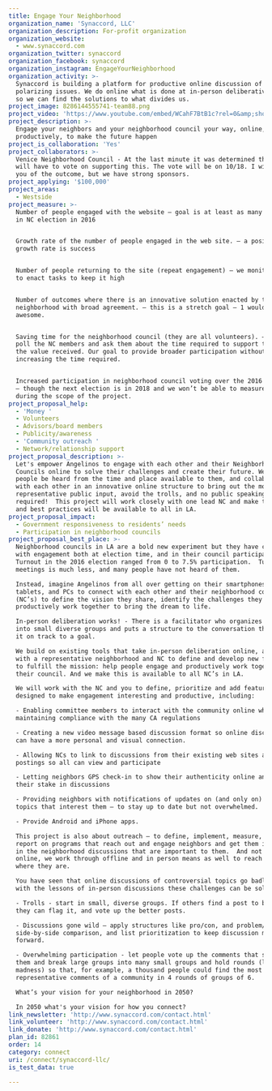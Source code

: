 ```yaml
---
title: Engage Your Neighborhood
organization_name: 'Synaccord, LLC'
organization_description: For-profit organization
organization_website:
  - www.synaccord.com
organization_twitter: synaccord
organization_facebook: synaccord
organization_instagram: EngageYourNeighborhood
organization_activity: >-
  Synaccord is building a platform for productive online discussion of 
  polarizing issues. We do online what is done at in-person deliberative events
  so we can find the solutions to what divides us.
project_image: 8286144555741-team88.png
project_video: 'https://www.youtube.com/embed/WCahF7BtB1c?rel=0&amp;showinfo=0'
project_description: >-
  Engage your neighbors and your neighborhood council your way, online,
  productively, to make the future happen
project_is_collaboration: 'Yes'
project_collaborators: >-
  Venice Neighborhood Council - At the last minute it was determined that the NC
  will have to vote on supporting this. The vote will be on 10/18. I will notify
  you of the outcome, but we have strong sponsors.
project_applying: '$100,000'
project_areas:
  - Westside
project_measure: >-
  Number of people engaged with the website – goal is at least as many as voted
  in NC election in 2016 


  Growth rate of the number of people engaged in the web site. – a positive
  growth rate is success


  Number of people returning to the site (repeat engagement) – we monitor this
  to enact tasks to keep it high


  Number of outcomes where there is an innovative solution enacted by the
  neighborhood with broad agreement. – this is a stretch goal – 1 would be
  awesome.


  Saving time for the neighborhood council (they are all volunteers). – We will
  poll the NC members and ask them about the time required to support this and
  the value received. Our goal to provide broader participation without
  increasing the time required. 


  Increased participation in neighborhood council voting over the 2016 election
  – though the next election is in 2018 and we won’t be able to measure this
  during the scope of the project.
project_proposal_help:
  - 'Money '
  - Volunteers
  - Advisors/board members
  - Publicity/awareness
  - 'Community outreach '
  - Network/relationship support
project_proposal_description: >-
  Let's empower Angelinos to engage with each other and their Neighborhood
  Councils online to solve their challenges and create their future. We’ll let
  people be heard from the time and place available to them, and collaborate
  with each other in an innovative online structure to bring out the most
  representative public input, avoid the trolls, and no public speaking
  required!  This project will work closely with one lead NC and make the tools
  and best practices will be available to all in LA.
project_proposal_impact:
  - Government responsiveness to residents’ needs
  - Participation in neighborhood councils
project_proposal_best_place: >-
  Neighborhood councils in LA are a bold new experiment but they have challenges
  with engagement both at election time, and in their council participation. 
  Turnout in the 2016 election ranged from 0 to 7.5% participation.  Turnout at
  meetings is much less, and many people have not heard of them.

  Instead, imagine Angelinos from all over getting on their smartphones,
  tablets, and PCs to connect with each other and their neighborhood councils
  (NC’s) to define the vision they share, identify the challenges they face, and
  productively work together to bring the dream to life.

  In-person deliberation works! - There is a facilitator who organizes people
  into small diverse groups and puts a structure to the conversation that keeps
  it on track to a goal. 

  We build on existing tools that take in-person deliberation online, and work
  with a representative neighborhood and NC to define and develop new features
  to fulfill the mission: help people engage and productively work together with
  their council. And we make this is available to all NC’s in LA.

  We will work with the NC and you to define, prioritize and add features
  designed to make engagement interesting and productive, including:

  - Enabling committee members to interact with the community online while
  maintaining compliance with the many CA regulations

  - Creating a new video message based discussion format so online discussions
  can have a more personal and visual connection.

  - Allowing NCs to link to discussions from their existing web sites and
  postings so all can view and participate

  - Letting neighbors GPS check-in to show their authenticity online and share
  their stake in discussions

  - Providing neighbors with notifications of updates on (and only on) the
  topics that interest them – to stay up to date but not overwhelmed.

  - Provide Android and iPhone apps.

  This project is also about outreach – to define, implement, measure, and
  report on programs that reach out and engage neighbors and get them involved
  in the neighborhood discussions that are important to them.  And not just
  online, we work through offline and in person means as well to reach people
  where they are.

  You have seen that online discussions of controversial topics go badly. But
  with the lessons of in-person discussions these challenges can be solved:

  - Trolls - start in small, diverse groups. If others find a post to be uncivil
  they can flag it, and vote up the better posts.

  - Discussions gone wild – apply structures like pro/con, and problem/solution,
  side-by-side comparison, and list prioritization to keep discussion moving
  forward.

  - Overwhelming participation - let people vote up the comments that speak for
  them and break large groups into many small groups and hold rounds (like march
  madness) so that, for example, a thousand people could find the most
  representative comments of a community in 4 rounds of groups of 6.

  What’s your vision for your neighborhood in 2050?

  In 2050 what's your vision for how you connect?
link_newsletter: 'http://www.synaccord.com/contact.html'
link_volunteer: 'http://www.synaccord.com/contact.html'
link_donate: 'http://www.synaccord.com/contact.html'
plan_id: 82861
order: 14
category: connect
uri: /connect/synaccord-llc/
is_test_data: true

---
```

